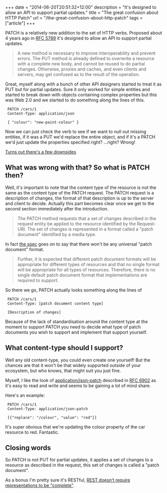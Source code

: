 +++
date = "2014-06-20T20:51:32+12:00"
description = "It's designed to allow an API to support partial updates."
title = "The great confusion about HTTP Patch"
url = "/the-great-confusion-about-http-patch"
tags = ["article"]
+++

PATCH is a relatively new addition to the set of HTTP verbs. Proposed about 4 years ago in [RFC 5789](http://tools.ietf.org/html/rfc5789) it's designed to allow an API to support partial updates.

> A new method is necessary to improve interoperability and prevent
   errors.  The PUT method is already defined to overwrite a resource
   with a complete new body, and cannot be reused to do partial changes.
   Otherwise, proxies and caches, and even clients and servers, may get
   confused as to the result of the operation.
   
 Great, myself along with a bunch of other API designers started to treat it as PUT but for partial updates. Sure it only worked for simple entities and started to break down with objects containing complex properties but this was Web 2.0 and we started to do something along the lines of this.
 
     PATCH /cars/1
     Content-Type: application/json
     
     { "colour": "new-paint-colour" }
     
Now we can just check the verb to see if we want to null out missing entities, if it was a PUT we'd replace the entire object, and if it's a PATCH we'd just update the properties specified right? ...right? Wrong!

[Turns out there's a few downsides](https://williamdurand.fr/2014/02/14/please-do-not-patch-like-an-idiot/)

## What was wrong with that? So what is PATCH then?

Well, it's important to note that the content type of the resource is not the same as the content type of the PATCH request. The PATCH request is a description of changes, the format of that description is up to the server and client to decide. Actually this part becomes clear once we get to the second section immediately after the introduction.

> The PATCH method requests that a set of changes described in the
   request entity be applied to the resource identified by the Request-
   URI.  The set of changes is represented in a format called a "patch
   document" identified by a media type.

In fact [the spec](http://tools.ietf.org/html/rfc578) goes on to say that there won't be any universal "patch document" format.

> Further, it is expected that different patch document formats will be
   appropriate for different types of resources and that no single
   format will be appropriate for all types of resources.  Therefore,
   there is no single default patch document format that implementations
   are required to support. 
   
So there we go, PATCH actually looks something along the lines of

     PATCH /cars/1
     Content-Type: [patch document content type]
     
     [Description of changes]
     
Because of the lack of standardisation around the content type at the moment to support PATCH you need to decide what type of patch documents you wish to support and implement that support yourself.

## What content-type should I support?

Well any old content-type, you could even create one yourself! But the chances are that it won't be that widely supported outside of your ecosystem, but who knows, that might suit you just fine.

Myself, I like the look of [application/json-patch](https://www.mnot.net/blog/2012/09/05/patch) described in [RFC 6902](http://tools.ietf.org/html/rfc6902) as it's easy to read and write and seems to be gaining a lot of mind share. 

Here's an example:

     PATCH /cars/1
     Content-Type: application/json-patch
     
     [{"replace": "/colour", "value": "red"}]
     
It's super obvious that we're updating the colour property of the car resource to red. Fantastic.

## Closing words

So PATCH is not PUT for partial updates, it applies a set of changes to a resource as described in the request, this set of changes is called a "patch document". 

As a bonus I'm pretty sure it's RESTful, [REST doesn't require representations to be "complete"](https://www.mnot.net/blog/2012/09/05/patch#comment-1814).